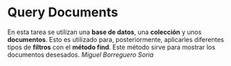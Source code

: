 # Query Documents
En esta tarea se utilizan una **base de datos**, una **colección** y unos **documentos**.
Esto es utilizado para, posteriormente, aplicarles diferentes tipos de **filtros** con el **método find**.
Este método sirve para mostrar los documentos desesados.
*Miguel Borreguero Soria*